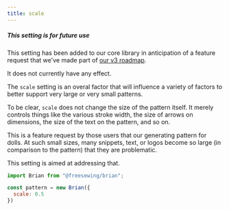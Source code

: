 ```yaml
---
title: scale
---
```


<Note>

##### This setting is for future use

This setting has been added to our core library in anticipation
of a feature request that we've made part of [our v3 
roadmap](https://github.com/freesewing/freesewing/discussions/1278).

It does not currently have any effect.

</Note>

The `scale` setting is an overal factor that will influence a variety of
factors to better support very large or very small patterns.

To be clear, `scale` does not change the size of the pattern itself.
It merely controls things like the various stroke width, the size of arrows 
on dimensions, the size of the text on the pattern, and so on.

This is a feature request by those users that our generating pattern 
for dolls. At such small sizes, many snippets, text, or logos become
so large (in comparison to the pattern) that they are problematic.

This setting is aimed at addressing that.

```js
import Brian from "@freesewing/brian";

const pattern = new Brian({
  scale: 0.5
})
```

